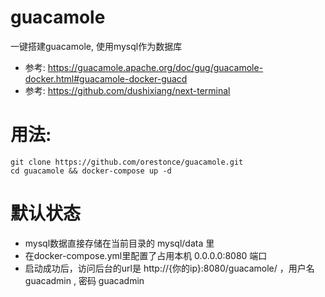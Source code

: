 # guacamole
一键搭建guacamole, 使用mysql作为数据库

* 参考: https://guacamole.apache.org/doc/gug/guacamole-docker.html#guacamole-docker-guacd
* 参考: https://github.com/dushixiang/next-terminal

# 用法:

````
git clone https://github.com/orestonce/guacamole.git
cd guacamole && docker-compose up -d
````

# 默认状态
  * mysql数据直接存储在当前目录的 mysql/data 里
  * 在docker-compose.yml里配置了占用本机 0.0.0.0:8080 端口
  * 启动成功后，访问后台的url是 http://{你的ip}:8080/guacamole/ ，用户名 guacadmin , 密码 guacadmin
